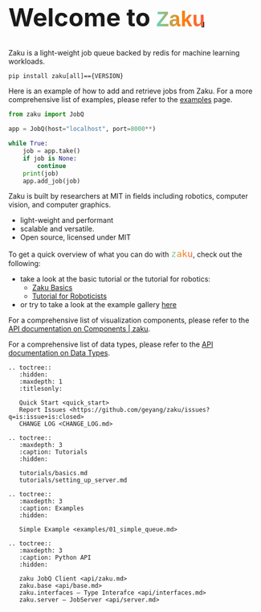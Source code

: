 <h1 class="full-width" style="font-size: 49px">Welcome to <code style="font-family: sans-serif; background-clip: text; color: transparent; background-image: linear-gradient(to right, rgb(96 218 190), rgb(250 131 11), rgb(255 90 66));">Zaku</code><span style="font-size: 0.3em; margin-left: -0.5em; margin-right:-0.4em;">｣</span></h1>

<link rel="stylesheet" href="_static/title_resize.css">

Zaku is a light-weight job queue backed by redis for machine learning workloads. 

```shell
pip install zaku[all]=={VERSION}
```

Here is an example of how to add and retrieve jobs from Zaku. 
For a more comprehensive list of examples, please refer to the [examples](examples/01_simple_queue) page.

```python
from zaku import JobQ

app = JobQ(host="localhost", port=8000**)

while True:
    job = app.take()
    if job is None:
        continue
    print(job)
    app.add_job(job)
```

Zaku is built by researchers at MIT in fields including robotics, computer vision, and computer graphics.

- light-weight and performant
- scalable and versatile.
- Open source, licensed under MIT

To get a quick overview of what you can do with  <code style="font-size: 1.3em; background-clip: text; color: transparent; background-image: linear-gradient(to right, rgb(96 218 190), rgb(250 131 11), rgb(255 90 66));">zaku</code>, check out the following:

- take a look at the basic tutorial or the tutorial for robotics:
  - [Zaku Basics](tutorials/basics)
  - [Tutorial for Roboticists](tutorials/robotics)
- or try to take a look at the example gallery [here](examples/01_simple_queue)

For a comprehensive list of visualization components, please refer to
the [API documentation on Components | zaku](https://docs.zaku.ai/en/latest/api/zaku.html).

For a comprehensive list of data types, please refer to the [API documentation on Data Types](https://docs.zaku.ai/en/latest/api/types.html).


<!-- prettier-ignore-start -->

```{eval-rst}
.. toctree::
   :hidden:
   :maxdepth: 1
   :titlesonly:

   Quick Start <quick_start>
   Report Issues <https://github.com/geyang/zaku/issues?q=is:issue+is:closed>
   CHANGE LOG <CHANGE_LOG.md>
   
.. toctree::
   :maxdepth: 3
   :caption: Tutorials
   :hidden:
   
   tutorials/basics.md
   tutorials/setting_up_server.md
   
.. toctree::
   :maxdepth: 3
   :caption: Examples
   :hidden:
   
   Simple Example <examples/01_simple_queue.md>
   
.. toctree::
   :maxdepth: 3
   :caption: Python API
   :hidden:
   
   zaku JobQ Client <api/zaku.md>
   zaku.base <api/base.md>
   zaku.interfaces — Type Interafce <api/interfaces.md>
   zaku.server — JobServer <api/server.md>
    
```
